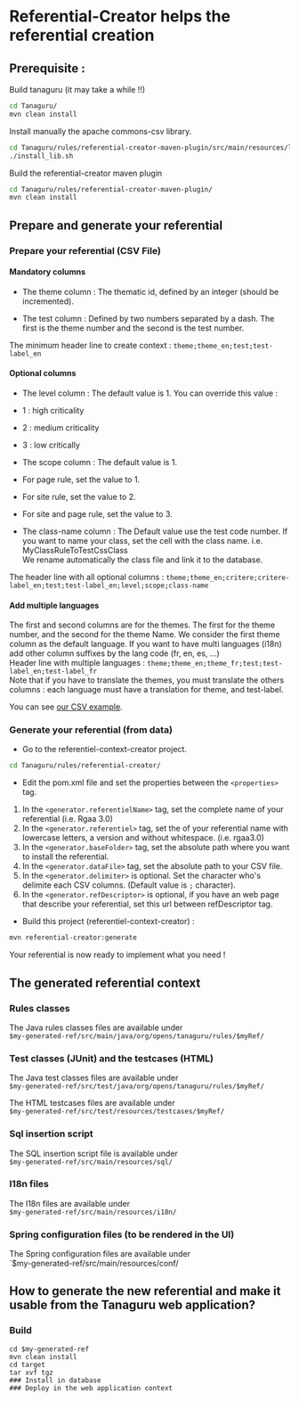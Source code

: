 # Referential-Creator helps the referential creation

## Prerequisite : 
Build tanaguru (it may take a while !!)
```sh
cd Tanaguru/
mvn clean install
```

Install manually the apache commons-csv library.
```sh
cd Tanaguru/rules/referential-creator-maven-plugin/src/main/resources/lib/
./install_lib.sh
```

Build the referential-creator maven plugin
```sh
cd Tanaguru/rules/referential-creator-maven-plugin/
mvn clean install
```

## Prepare and generate your referential
### Prepare your referential (CSV File)

#### Mandatory columns
* The theme column : The thematic id, defined by an integer (should be incremented).

* The test column : Defined by two numbers separated by a dash. The first is the theme number and the second is the test number.

The minimum header line to create context : 
`theme;theme_en;test;test-label_en`

#### Optional columns

* The level column : The default value is 1. You can override this value :
 * 1 : high criticality
 * 2 : medium criticality
 * 3 : low critically

* The scope column : The default value is 1.
 * For page rule, set the value to 1.
 * For site rule, set the value to 2.
 * For site and page rule, set the value to 3.

* The class-name column : The Default value use the test code number.
If you want to name your class, set the cell with the class name. i.e. MyClassRuleToTestCssClass<br/>
We rename automatically the class file and link it to the database.

The header line with all optional columns :
`theme;theme_en;critere;critere-label_en;test;test-label_en;level;scope;class-name`

#### Add multiple languages

The first and second columns are for the themes. The first for the theme number, and the second for the theme Name. We consider the first theme column as the default language. If you want to have multi languages (i18n) add other column suffixes by the lang code (fr, en, es, ...)<br/> 
Header line with multiple languages : `theme;theme_en;theme_fr;test;test-label_en;test-label_fr`<br/>
Note that if you have to translate the themes, you must translate the others columns : each language must have a translation for theme, and test-label.

You can see [our CSV example](https://github.com/Tanaguru/Tanaguru/blob/master/rules/rules-creation-demo/src/main/resources/referential-creator-csv-src/referentiel.csv).

### Generate your referential (from data)

* Go to the referentiel-context-creator project.<br/>
```sh
cd Tanaguru/rules/referential-creator/
```
* Edit the pom.xml file and set the properties between the `<properties>` tag. 
 1. In the `<generator.referentielName>` tag, set the complete name of your referential (i.e. Rgaa 3.0) 
 1. In the `<generator.referentiel>` tag, set the of your referential name with lowercase letters, a version and without whitespace. (i.e. rgaa3.0)
 1. In the `<generator.baseFolder>` tag, set the absolute path where you want to install the referential.
 1. In the `<generator.dataFile>` tag, set the absolute path to your CSV file.
 1. In the `<generator.delimiter>` is optional. Set the character who's delimite each CSV columns. (Default value is `;` character). 
 1. In the `<generator.refDescriptor>` is optional, if you have an web page that describe your referential, set this url between refDescriptor tag.

* Build this project (referentiel-context-creator) :
```sh
mvn referential-creator:generate
```

Your referential is now ready to implement what you need !
## The generated referential context
### Rules classes
The Java rules classes files are available under<br/> 
`$my-generated-ref/src/main/java/org/opens/tanaguru/rules/$myRef/`
### Test classes (JUnit) and the testcases (HTML)
The Java test classes files are available under<br/> 
`$my-generated-ref/src/test/java/org/opens/tanaguru/rules/$myRef/`

The HTML testcases files are available under<br/>
`$my-generated-ref/src/test/resources/testcases/$myRef/`
### Sql insertion script
The SQL insertion script file is available under<br/>
`$my-generated-ref/src/main/resources/sql/`
### I18n files
The I18n files are available under<br/>
`$my-generated-ref/src/main/resources/i18n/`
### Spring configuration files (to be rendered in the UI)
The Spring configuration files are available under<br/>
`$my-generated-ref/src/main/resources/conf/

## How to generate the new referential and make it usable from the Tanaguru web application? 
### Build
```shell
cd $my-generated-ref
mvn clean install
cd target
tar xvf tgz
### Install in database
### Deploy in the web application context